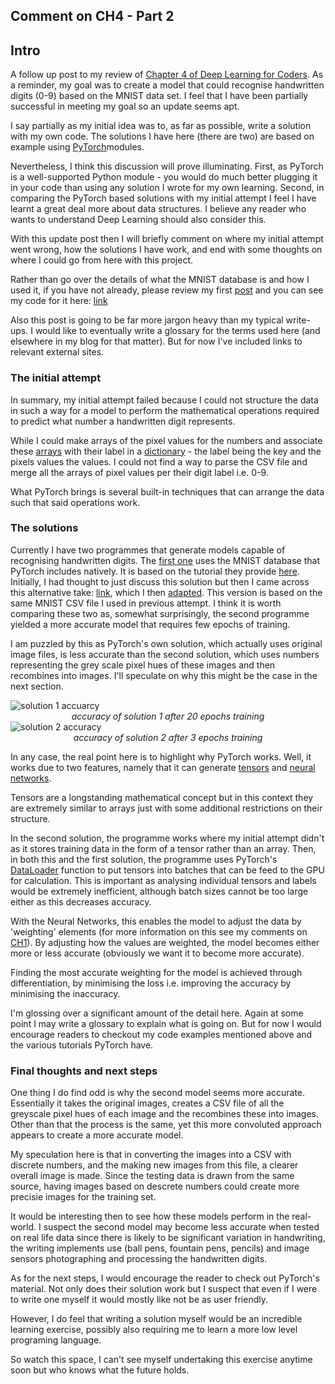 Comment on CH4 - Part 2
---

## Intro

A follow up post to my review of [Chapter 4 of Deep Learning for Coders](https://sortsammcdonald.github.io/2021/04/06/Comment_CH4.1.html). As a reminder, my goal was to create a model that could recognise handwritten digits (0-9) based on the MNIST data set. I feel that I have been partially successful in meeting my goal so an update seems apt.

I say partially as my initial idea was to, as far as possible, write a solution with my own code. The solutions I have here (there are two) are based on example using [PyTorch](https://pytorch.org/)modules. 

Nevertheless, I think this discussion will prove illuminating. First, as PyTorch is a well-supported Python module - you would do much better plugging it in your code than using any solution I wrote for my own learning. Second, in comparing the PyTorch based solutions with my initial attempt I feel I have learnt a great deal more about data structures. I believe any reader who wants to understand Deep Learning should also consider this.

With this update post then I will briefly comment on where my initial attempt went wrong, how the solutions I have work, and end with some thoughts on where I could go from here with this project.

Rather than go over the details of what the MNIST database is and how I used it, if you have not already, please review my first [post](https://sortsammcdonald.github.io/2021/04/06/Comment_CH4.1.html) and you can see my code for it here: [link](https://github.com/sortsammcdonald/dl_ch4_writeup/blob/d68217e3737c5443df5f1af0782f667cae28359d/dl-ch4_inital_code.ipynb)

Also this post is going to be far more jargon heavy than my typical write-ups. I would like to eventually write a glossary for the terms used here (and elsewhere in my blog for that matter). But for now I've included links to relevant external sites.

### The initial attempt

In summary, my initial attempt failed because I could not structure the data in such a way for a model to perform the mathematical operations required to predict what number a handwritten digit represents. 

While I could make arrays of the pixel values for the numbers and associate these [arrays](https://numpy.org/doc/stable/reference/generated/numpy.array.html) with their label in a [dictionary](https://greenteapress.com/thinkpython2/html/thinkpython2012.html) - the label being the key and the pixels values the values. I could not find a way to parse the CSV file and merge all the arrays of pixel values per their digit label i.e. 0-9.

What PyTorch brings is several built-in techniques that can arrange the data such that said operations work.

### The solutions

Currently I have two programmes that generate models capable of recognising handwritten digits. The [first one](https://github.com/sortsammcdonald/dl_ch4_writeup/blob/ce387e1544343d6a1ef9de685f8e830018c2c91e/dl_ch4.1-PyTorch_sol1.ipynb) uses the MNIST database that PyTorch includes natively. It is based on the tutorial they provide [here](https://pytorch.org/tutorials/beginner/basics/intro.html). Initially, I had thought to just discuss this solution but then I came across this alternative take: [link](https://www.kaggle.com/oddrationale/mnist-in-csv/code), which I then [adapted](https://github.com/sortsammcdonald/dl_ch4_writeup/blob/3e0bfec2292e160648f607f2c58746f0838037b9/dl_ch4.1-PyTorch_sol2.ipynb). This version is based on the same MNIST CSV file I used in previous attempt. I think it is worth comparing these two as, somewhat surprisingly, the second programme yielded a more accurate model that requires few epochs of training. 

I am puzzled by this as PyTorch's own solution, which actually uses original image files, is less accurate than the second solution, which uses numbers representing the grey scale pixel hues of these images and then recombines into images. I'll speculate on why this might be the case in the next section.

<img src="https://imgur.com/a/T3isNMb" alt="solution 1 accuarcy">

<center><em>accuracy of solution 1 after 20 epochs training</em></center>

<img src="https://imgur.com/a/ZKdY9o9" alt="solution 2 accuracy">

<center><em>accuracy of solution 2 after 3 epochs training</em></center>

In any case, the real point here is to highlight why PyTorch works. Well, it works due to two features, namely that it can generate [tensors](https://pytorch.org/tutorials/beginner/basics/tensor_tutorial.html) and [neural networks](https://pytorch.org/tutorials/beginner/blitz/neural_networks_tutorial.html).

Tensors are a longstanding mathematical concept but in this context they are extremely similar to arrays just with some additional restrictions on their structure. 

In the second solution, the programme works where my initial attempt didn't as it stores training data in the form of a tensor rather than an array. Then, in both this and the first solution, the programme uses PyTorch's [DataLoader](https://pytorch.org/tutorials/beginner/basics/data_tutorial.html) function to put tensors into batches that can be feed to the GPU for calculation. This is important as analysing individual tensors and labels would be extremely inefficient, although batch sizes cannot be too large either as this decreases accuracy.


With the Neural Networks, this enables the model to adjust the data by 'weighting' elements (for more information on this see my comments on [CH1](https://sortsammcdonald.github.io/2020/11/05/Comment_CH-1.html)). By adjusting how the values are weighted, the model becomes either more or less accurate (obviously we want it to become more accurate).

Finding the most accurate weighting for the model is achieved through differentiation, by minimising the loss i.e. improving the accuracy by minimising the inaccuracy. 

I'm glossing over a significant amount of the detail here. Again at some point I may write a glossary to explain what is going on. But for now I would encourage readers to checkout my code examples mentioned above and the various tutorials PyTorch have.

### Final thoughts and next steps

One thing I do find odd is why the second model seems more accurate. Essentially it takes the original images, creates a CSV file of all the greyscale pixel hues of each image and the recombines these into images. Other than that the process is the same, yet this more convoluted approach appears to create a more accurate model.

My speculation here is that in converting the images into a CSV with discrete numbers, and the making new images from this file, a clearer overall image is made. Since the testing data is drawn from the same source, having images based on descrete numbers could create more precisie images for the training set.

It would be interesting then to see how these models perform in the real-world. I suspect the second model may become less accurate when tested on real life data since there is likely to be significant variation in handwriting, the writing implements use (ball pens, fountain pens, pencils) and image sensors photographing and processing the handwritten digits.

As for the next steps, I would encourage the reader to check out PyTorch's material. Not only does their solution work but I suspect that even if I were to write one myself it would mostly like not be as user friendly.

However, I do feel that writing a solution myself would be an incredible learning exercise, possibly also requiring me to learn a more low level programing language.

So watch this space, I can't see myself undertaking this exercise anytime soon but who knows what the future holds.
